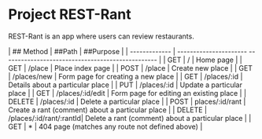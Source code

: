 # Project REST-Rant

REST-Rant is an app where users can review restaurants.

| ## Method     | ##Path                  | ##Purpose                                        |
| ------------- | ----------------------   ------------------------------------------------- |
|   GET         |    /                    | Home page                                        |
|   GET         |    /place               | Place index page                                 |
|   POST        |    /place               | Create new place                                 |
|   GET         |    /places/new          | Form page for creating a new place               |
|   GET         |    /places/:id          | Details about a particular place                 |
|   PUT         |    /places/:id          | Update a particular place                        |
|   GET         | /places/:id/edit        | Form page for editing an existing place          |
|   DELETE      |    /places/:id          | Delete a particular place                        |
|   POST        | places/:id/rant         | Create a rant (comment) about a particular place |
|   DELETE      | /places/:id/rant/:rantId| Delete a rant (comment) about a particular place |
|   GET         |     *                   | 404 page (matches any route not defined above)   |
